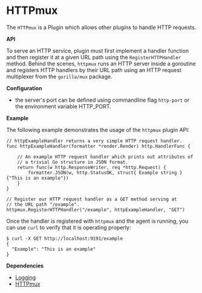 # HTTPmux

The `HTTPmux` is a Plugin which allows other plugins to handle HTTP requests.

**API**

To serve an HTTP service, plugin must first implement a handler function
and then register it at a given URL path using the `RegisterHTTPHandler`
method. Behind the scenes, `httpmux` runs an HTTP server inside a goroutine
and registers HTTP handlers by their URL path using an HTTP request 
multiplexer from the `gorilla/mux` package.

**Configuration**

- the server's port can be defined using commandline flag `http-port` or 
  the environment variable HTTP_PORT.

**Example**

The following example demonstrates the usage of the `httpmux` plugin API:
```
// httpExampleHandler returns a very simple HTTP request handler.
func httpExampleHandler(formatter *render.Render) http.HandlerFunc {

    // An example HTTP request handler which prints out attributes of 
    // a trivial Go structure in JSON format.
    return func(w http.ResponseWriter, req *http.Request) {
        formatter.JSON(w, http.StatusOK, struct{ Example string }{"This is an example"})
    }
}

// Register our HTTP request handler as a GET method serving at 
// the URL path "/example".
httpmux.RegisterHTTPHandler("/example", httpExampleHandler, "GET")
```

Once the handler is registered with `httpmux` and the agent is running, 
you can use `curl` to verify that it is operating properly:
```
$ curl -X GET http://localhost:9191/example
{
  "Example": "This is an example"
}
```

**Dependencies**

- [Logging](../logging/plugin)
- [HTTPmux](../httpmux)